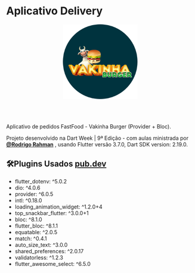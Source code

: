 # Aplicativo Delivery
<p align="center">
    <img src="assets\images\logo_rounded.png" width="200" alt="Logo App Filmes"/>
</p>
<br/><br/>
<p>
Aplicativo de pedidos FastFood - Vakinha Burger (Provider + Bloc).
</p>

Projeto desenvolvido na Dart Week | 9ª Edição - com aulas ministrada por **[@Rodrigo Rahman](https://br.linkedin.com/in/rodrigo-rahman)** , usando Flutter versão 3.7.0, Dart SDK version: 2.19.0.

<h2>🛠️Plugins Usados  <a href="http://pub.dev/packages/" target="_blank">pub.dev</a></h2>
<ul>
  <li>flutter_dotenv: ^5.0.2</li>
  <li>dio: ^4.0.6</li>
  <li>provider: ^6.0.5</li>
  <li>intl: ^0.18.0</li>
  <li>loading_animation_widget: ^1.2.0+4</li>
  <li>top_snackbar_flutter: ^3.0.0+1</li>
  <li>bloc: ^8.1.0</li>
  <li>flutter_bloc: ^8.1.1</li>
  <li>equatable: ^2.0.5</li>
  <li>match: ^0.4.1</li>
  <li>auto_size_text: ^3.0.0</li>
  <li>shared_preferences: ^2.0.17</li>
  <li>validatorless: ^1.2.3</li>
  <li>flutter_awesome_select: ^6.5.0</li>


</ul>

